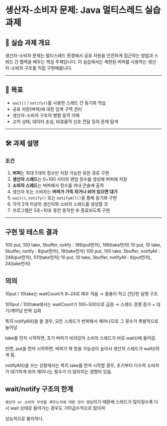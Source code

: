# 생산자-소비자 문제: Java 멀티스레드 실습 과제

## 🧩 실습 과제 개요

생산자-소비자 문제는 멀티스레드 환경에서 공유 자원을 안전하게 접근하는 방법과 스레드 간 협력을 배우는 핵심 주제입니다. 이 실습에서는 제한된 버퍼를 사용하는 생산자-소비자 구조를 직접 구현해봅니다.

---

## 🎯 목표

- `wait()` / `notify()`를 사용한 스레드 간 동기화 학습
- 공유 자원(버퍼)에 대한 임계 구역 관리
- 생산자-소비자 구조의 병렬 동작 이해
- 교착 상태, 데이터 손실, 비효율적 신호 전달 등의 문제 탐색

---

## 🛠️ 과제 설명

### 조건

1. **버퍼**는 최대 5개의 정수만 저장 가능한 유한 큐로 구현
2. **생산자 스레드**는 0~100 사이의 랜덤 정수를 생성해 버퍼에 저장
3. **소비자 스레드**는 버퍼에서 정수를 꺼내 콘솔에 출력
4. 생산자 또는 소비자는 **버퍼가 가득 차거나 비어 있으면 대기**
5. `wait()`, `notify()` 또는 `notifyAll()`을 통해 동기화 구현
6. 각각 2개 이상의 생산자와 소비자 스레드를 생성할 것
7. 프로그램은 5초~10초 동안 동작한 후 종료되도록 구현

---

## 구현 및 테스트 결과

100 put, 100 take, 5buffer, notify : 189(put먼저), 199(take먼저) 
10 put, 10 take, 5buffer, notify : 8(put먼저), 18(take먼저)
100 put, 100 take, 5buffer, notifyAll : 248(put먼저), 511(take먼저)
10 put, 10 take, 5buffer, notifyAll : 8(put먼저), 24(take먼저)

## 의의

10put / 10take는 waitCount가 8~24로 매우 적음 → 충돌이 적고 간단한 실행 구조

100put / 100take에서는 waitCount가 100~500으로 급증 → 스레드 경쟁 증가 + 대기/깨어남 반복 심화

특히 notifyAll()을 쓸 경우, 모든 스레드가 반복해서 깨어나므로 그 횟수가 폭발적으로 늘어남

take를 먼저 시작하면, 초기 버퍼가 비어있어 소비자 스레드가 바로 wait()에 들어감.

반면, put을 먼저 시작하면, 버퍼가 꽉 찼을 가능성이 높아서 생산자 스레드가 wait()하게 됨.

notifyAll()을 쓰는 상황에서는 특히 take를 먼저 시작할 경우, 초기부터 다수의 소비자가 대기하게 되어 깨어나는 횟수가 더 많아지는 경향이 있음.

## wait/notify 구조의 한계

`생산자 or 소비자 무엇을 깨우는지에 대한 것이 랜덤`이기 때문에 스레드가 많아질수록 다시 wait 상태로 들어가는 경우도 기하급수적으로 많아져

성능적으로 불리하다.